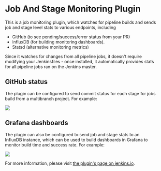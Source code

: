 # Job And Stage Monitoring Plugin

This is a job monitoring plugin, which watches for pipeline builds and sends job and stage level stats to various endpoints, including

- GitHub (to see pending/success/error status from your PR)
- InfluxDB (for building monitoring dashboards).
- Statsd (alternative monitoring metrics)

Since it watches for changes from all pipeline jobs, it doesn't require modifying your Jenkinsfiles - once installed, 
it automatically provides stats for all pipeline jobs ran on the Jenkins master.

## GitHub status

The plugin can be configured to send commit status for each stage for jobs build from a multibranch project. For example:

![](images/github-status.png)

## Grafana dashboards

The plugin can also be configured to send job and stage stats to an InfluxDB instance, which can be used to build dashboards in Grafana to monitor build time and success rate. For example:

![](images/grafana-dashboard.png)

For more information, please visit [the plugin's page on jenkins.io](https://plugins.jenkins.io/github-autostatus).
